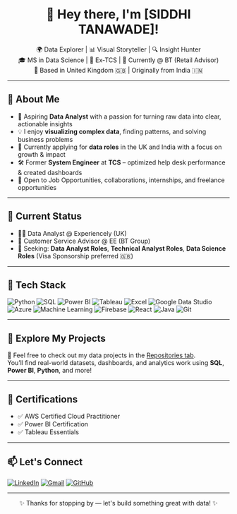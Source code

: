 <h1 align="center">👋 Hey there, I'm [SIDDHI TANAWADE]!</h1>
<p align="center">
  🌍 Data Explorer | 📊 Visual Storyteller | 🔍 Insight Hunter<br>
  🎓 MS in Data Science | 💼 Ex-TCS | 🔧 Currently @ BT (Retail Advisor)<br>
  📍 Based in United Kingdom 🇬🇧 | Originally from India 🇮🇳
</p>

---

## 🧠 About Me

- 🎯 Aspiring **Data Analyst** with a passion for turning raw data into clear, actionable insights
- 💡 I enjoy **visualizing complex data**, finding patterns, and solving business problems
- 🚀 Currently applying for **data roles** in the UK and India with a focus on growth & impact
- 🛠️ Former **System Engineer** at **TCS** – optimized help desk performance & created dashboards
- 🤝 Open to Job Opportunities, collaborations, internships, and freelance opportunities

---

## 💼 Current Status

- 🧑‍💻 Data Analyst @ Experiencely (UK)
- 👔 Customer Service Advisor @ EE (BT Group)
- 🎯 Seeking: **Data Analyst Roles**, **Technical Analyst Roles**, **Data Science Roles**  (Visa Sponsorship preferred 🇬🇧)

---

## 🧰 Tech Stack

![Python](https://img.shields.io/badge/Python-3670A0?style=for-the-badge&logo=python&logoColor=white)
![SQL](https://img.shields.io/badge/SQL-025E8C?style=for-the-badge&logo=postgresql&logoColor=white)
![Power BI](https://img.shields.io/badge/Power%20BI-F2C811?style=for-the-badge&logo=powerbi&logoColor=black)
![Tableau](https://img.shields.io/badge/Tableau-E97627?style=for-the-badge&logo=tableau&logoColor=white)
![Excel](https://img.shields.io/badge/Excel-217346?style=for-the-badge&logo=microsoft-excel&logoColor=white)
![Google Data Studio](https://img.shields.io/badge/Looker%20Studio-4285F4?style=for-the-badge&logo=google&logoColor=white)
![Azure](https://img.shields.io/badge/Azure-0078D4?style=for-the-badge&logo=microsoft-azure&logoColor=white)
![Machine Learning](https://img.shields.io/badge/Machine%20Learning-FF6F00?style=for-the-badge&logo=scikit-learn&logoColor=white)
![Firebase](https://img.shields.io/badge/Firebase-FFCA28?style=for-the-badge&logo=firebase&logoColor=black)
![React](https://img.shields.io/badge/React-20232A?style=for-the-badge&logo=react&logoColor=61DAFB)
![Java](https://img.shields.io/badge/Java-007396?style=for-the-badge&logo=java&logoColor=white)
![Git](https://img.shields.io/badge/Git-F05032?style=for-the-badge&logo=git&logoColor=white)


---

## 📂 Explore My Projects

🔎 Feel free to check out my data projects in the [Repositories tab](https://github.com/your-username?tab=repositories).  
You’ll find real-world datasets, dashboards, and analytics work using **SQL**, **Power BI**, **Python**, and more!

---

## 🏅 Certifications

- ✅ AWS Certified Cloud Practitioner
- ✅ Power BI Certification
- ✅ Tableau Essentials

---

## 📫 Let's Connect

[![LinkedIn](https://img.shields.io/badge/LinkedIn-blue?style=flat&logo=linkedin&labelColor=blue)](https://www.linkedin.com/in/siddhi-tanawade/)
[![Gmail](https://img.shields.io/badge/Email-D14836?style=flat&logo=gmail&logoColor=white)](mailto:siddhitanawade01@gmail.com)
[![GitHub](https://img.shields.io/badge/GitHub-black?style=flat&logo=github)](https://github.com/SiddhiT01)

---

<p align="center">✨ Thanks for stopping by — let's build something great with data! ✨</p>
